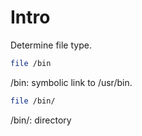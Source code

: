 # Intro

Determine file type.

```bash
file /bin
```

/bin: symbolic link to /usr/bin.

```bash
file /bin/
```

/bin/: directory
